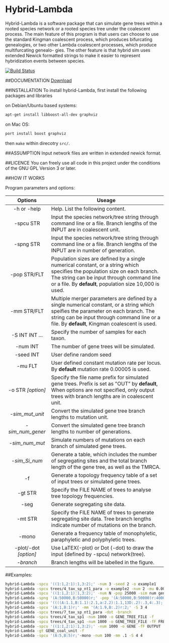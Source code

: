 Hybrid-Lambda
=============

Hybrid-Lambda is a software package that can simulate gene trees within a rooted
species network or a rooted species tree under the coalescent process. The
main feature of this program is that users can choose to use the standard
Kingman coalescent process, which produces bifurcating genealogies, or two
other Lambda coalescent processes, which produce multifurcating genealo-
gies. The other feature is that hybrid sim uses extended Newick formatted
strings to make it easier to represent hybridization events between species.

[![Build Status](https://travis-ci.org/hybridLambda/hybrid-Lambda.svg?branch=master)](https://travis-ci.org/hybridLambda/hybrid-Lambda)


##DOCUMENTATION
[Download](https://github.com/hybridLambda/hybrid-Lambda/blob/doc/doc/manual.pdf?raw=true)

##INSTALLATION
To install hybrid-Lambda, first install the following packages and libraries

on Debian/Ubuntu based systems:
```bash
apt-get install libboost-all-dev graphviz
```
on Mac OS:
```bash
port install boost graphviz
```

then `make` within direcotry `src/`.


##ASSUMPTION
Input network files are written in extended newick format.
 

##LICENCE
You can freely use all code in this project under the conditions of the GNU
GPL Version 3 or later.

##HOW IT WORKS

Program parameters and options:


Options                  | Useage |
:------------------------:| ------------------------------- |
-h or -help          | Help. List the following content. |
-spcu STR          | Input the species network/tree string through command line or a file. Branch lengths of the INPUT are in coalescent unit. |
-spng STR          | Input the species network/tree string through command line or a file. Branch lengths of the INPUT are in number of generation. |
-pop STR/FLT           | Population sizes are defined by a single numerical constant, or a string which specifies the population size on each branch. The string can be input through command line or a file. By **default**, population size 10,000 is used.|
-mm STR/FLT            | Multiple merger parameters are defined by a single numerical constant, or a string which speifies the parameter on each branch. The string can be input through command line or a file. By **default**, Kingman coalescent is used.|
-S INT INT ...         | Specify the number of samples for each taxon.|
-num INT               | The number of gene trees will be simulated.|
-seed INT           | User define random seed|
-mu FLT               | User defined constant mutation rate per locus. By **default** mutation rate 0.00005 is used.|
-o STR _[option]_   | Specify the file name prefix for simulated gene trees. Prefix is set as "OUT" by **default**, When options are not specified, only output trees with branch lengths are in coalescent unit.|
-_sim\_mut\_unit_    | Convert the simulated gene tree branch lengths to mutation unit.|
-_sim\_num\_gener_ | Convert the simulated gene tree branch lengths to number of generations.|
-_sim\_num\_mut_     | Simulate numbers of mutations on each branch of simulated gene trees.|
-_sim\_Si\_num_  | Generate a table, which includes the number of segregating sites and the total branch length of the gene tree, as well as the TMRCA.|
-f                   | Generate a topology frequency table of a set of input trees or simulated gene trees. |
-gt STR             | Specify the FILE NAME of trees to analyse tree topology frequencies.|
-seg  |  Generate segregating site data.|
-mt STR  |  Specify the FILE NAME of trees to generate segregating site data. Tree branch lengths indicate number of mutations on the branch.|
-mono                | Generate a frequency table of monophyletic, paraphyletic and polyphyletic trees. |
-plot/-dot _[option]_  | Use LaTEX(-plot) or Dot (-dot) to draw the input (defined by -spcu) network(tree).|
-_branch_            | Branch lengths will be labelled in the figure.|

##Examples:
```bash
hybrid-Lambda -spcu '((1:1,2:1):1,3:2);' -num 3 -seed 2 -o example1
hybrid-Lambda -spcu trees/4_tax_sp_nt1_para -o example2 -num 2 -mu 0.00003 -sim mut unit -sim num mut
hybrid-Lambda -spcu '((1:1,2:1):1,3:2);' -num N -pop 25000 -sim num gener
hybrid-Lambda -spng '(A:50000,B:50000)r;' -pop '(A:50000,B:50000)r:40000;'
hybrid-Lambda -spcu '((((A:1.1,B:1.1):2.1,a:2.2):1.1,13D:.2):.3,4:.3);' -S 2 4 3 6 5
hybrid-Lambda -spcu '(A:1,B:1)r;' -mm '(A:1.9,B:.2)r:2;' -S 3 4
hybrid-Lambda -spcu trees/7_tax_sp_nt1_para -dot -branch
hybrid-Lambda -spcu trees/4_tax_sp1 -num 1000 -o GENE_TREE_FILE -f
hybrid-Lambda -spcu trees/4_tax_sp1 -num 1000 -o GENE_TREE_FILE -fF FRENQUENCY_FILE
hybrid-Lambda -spcu '((1:1,2:1):1,3:2);' -num 1000 -o GENE -fF OUTPUT
hybrid-Lambda -gt GENE_coal_unit -f 
hybrid-Lambda -spcu '(A:5,B:5)r;'-mono -num 100 -mm .1 -S 4 4
```

